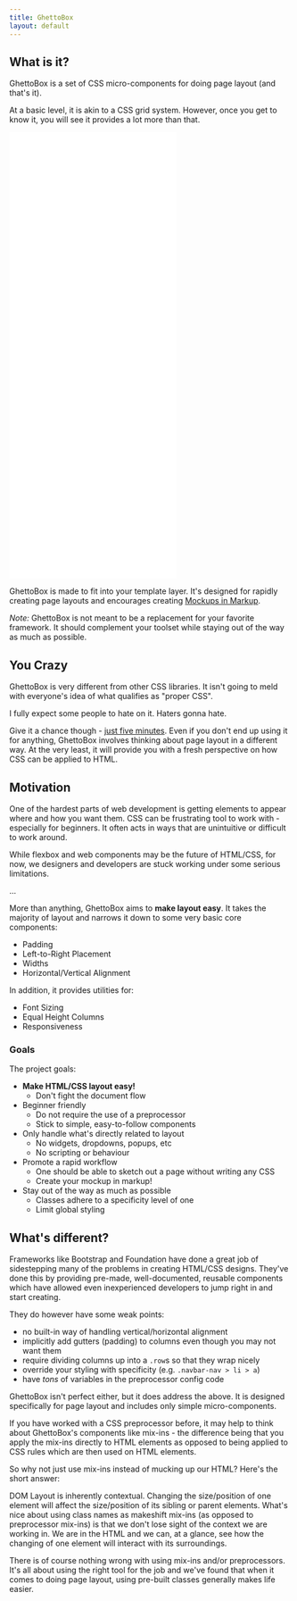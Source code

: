 ```yaml
---
title: GhettoBox
layout: default
---
```


## What is it?

GhettoBox is a set of CSS micro-components for doing page layout (and that's it).

At a basic level, it is akin to a CSS grid system. However, once you get to know it, you will see it provides a lot more than that.

<iframe style="height: 800px;" class="w-fill" src="demo-animation/" frameborder="0"></iframe>

GhettoBox is made to fit into your template layer. It's designed for rapidly creating page layouts and encourages creating [Mockups in Markup](#).

<div class="cs-2 pad-sm rnd-xs" markdown="1">

*Note:* GhettoBox is not meant to be a replacement for your favorite framework. It should complement your toolset while staying out of the way as much as possible.

</div>

## You Crazy

GhettoBox is very different from other CSS libraries. It isn't going to meld with everyone's idea of what qualifies as "proper CSS".

I fully expect some people to hate on it. Haters gonna hate.

Give it a chance though - [just five minutes](https://signalvnoise.com/posts/3124-give-it-five-minutes). Even if you don't end up using it for anything, GhettoBox involves thinking about page layout in a different way. At the very least, it will provide you with a fresh perspective on how CSS can be applied to HTML.

## Motivation

One of the hardest parts of web development is getting elements to appear where and how you want them. CSS can be frustrating tool to work with - especially for beginners. It often acts in ways that are unintuitive or difficult to work around.

While flexbox and web components may be the future of HTML/CSS, for now, we designers and developers are stuck working under some serious limitations.

...

More than anything, GhettoBox aims to **make layout easy**. It takes the majority of layout and narrows it down to some very basic core components:

- Padding
- Left-to-Right Placement
- Widths
- Horizontal/Vertical Alignment

In addition, it provides utilities for:

- Font Sizing
- Equal Height Columns
- Responsiveness

### Goals

The project goals:

- **Make HTML/CSS layout easy!**
	- Don't fight the document flow
- Beginner friendly
	- Do not require the use of a preprocessor
	- Stick to simple, easy-to-follow components
- Only handle what's directly related to layout
	- No widgets, dropdowns, popups, etc
	- No scripting or behaviour
- Promote a rapid workflow
	- One should be able to sketch out a page without writing any CSS
	- Create your mockup in markup!
- Stay out of the way as much as possible
	- Classes adhere to a specificity level of one
	- Limit global styling

## What's different?

Frameworks like Bootstrap and Foundation have done a great job of sidestepping many of the problems in creating HTML/CSS designs. They've done this by providing pre-made, well-documented, reusable components which have allowed even inexperienced developers to jump right in and start creating.

They do however have some weak points:

- no built-in way of handling vertical/horizontal alignment
- implicitly add gutters (padding) to columns even though you may not want them
- require dividing columns up into a `.row`s so that they wrap nicely
- override your styling with specificity (e.g. `.navbar-nav > li > a`)
- have _tons_ of variables in the preprocessor config code

GhettoBox isn't perfect either, but it does address the above. It is designed specifically for page layout and includes only simple micro-components.

If you have worked with a CSS preprocessor before, it may help to think about GhettoBox's components like mix-ins - the difference being that you apply the mix-ins directly to HTML elements as opposed to being applied to CSS rules which are then used on HTML elements.

So why not just use mix-ins instead of mucking up our HTML? Here's the short answer:

DOM Layout is inherently contextual. Changing the size/position of one element will affect the size/position of its sibling or parent elements. What's nice about using class names as makeshift mix-ins (as opposed to preprocessor mix-ins) is that we don't lose sight of the context we are working in. We are in the HTML and we can, at a glance, see how the changing of one element will interact with its surroundings.

There is of course nothing wrong with using mix-ins and/or preprocessors. It's all about using the right tool for the job and we've found that when it comes to doing page layout, using pre-built classes generally makes life easier.

<!-- ## Browser Support

GhettoBox is tested and works in ... -->